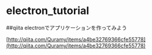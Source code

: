 # electron_tutorial

##qiita electronでアプリケーションを作ってみよう

[http://qiita.com/Quramy/items/a4be32769366cfe55778](http://qiita.com/Quramy/items/a4be32769366cfe55778)
